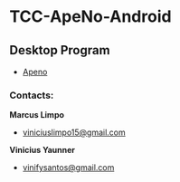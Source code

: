 # TCC-ApeNo-Android

## Desktop Program
- [Apeno](https://github.com/ViniciusFigueiredo/TCC-ApeNo)


### Contacts:
**Marcus Limpo**
- [viniciuslimpo15@gmail.com](viniciuslimpo15@gmail.com)

**Vinicius Yaunner**
- [vinifysantos@gmail.com](vinifysantos@gmail.com)
